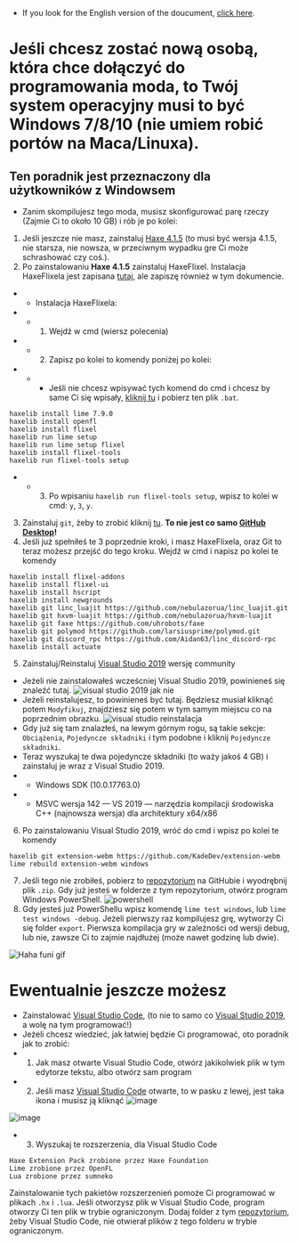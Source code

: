 - If you look for the English version of the doucument, [click here](https://github.com/teotm/some-trio-demo/blob/main/docs/helpWithMod/coding/README.md).
# Jeśli chcesz zostać nową osobą, która chce dołączyć do programowania moda, to Twój system operacyjny musi to być Windows 7/8/10 (nie umiem robić portów na Maca/Linuxa).
## Ten poradnik jest przeznaczony dla użytkowników z Windowsem
- Zanim skompilujesz tego moda, musisz skonfigurować parę rzeczy (Zajmie Ci to około 10 GB) i rób je po kolei:
1. Jeśli jeszcze nie masz, zainstaluj [Haxe 4.1.5](https://haxe.org/download/version/4.1.5/) (to musi być wersja 4.1.5, nie starsza, nie nowsza, w przeciwnym wypadku gre Ci może schrashować czy coś.).
2. Po zainstalowaniu **Haxe 4.1.5** zainstaluj HaxeFlixel. Instalacja HaxeFlixela jest zapisana [tutaj](https://haxeflixel.com/documentation/install-haxeflixel/), ale zapiszę również w tym dokumencie.
- - Instalacja HaxeFlixela:
- - 1. Wejdź w cmd (wiersz polecenia)
- - 2. Zapisz po kolei to komendy poniżej po kolei:
- - - Jeśli nie chcesz wpisywać tych komend do cmd i chcesz by same Ci się wpisały, [kliknij tu](https://github.com/teotm/some-trio-demo/blob/main/art/batchFiles/1_haxe_commands_part_1.bat) i pobierz ten plik `.bat`.
```
haxelib install lime 7.9.0
haxelib install openfl
haxelib install flixel
haxelib run lime setup
haxelib run lime setup flixel
haxelib install flixel-tools
haxelib run flixel-tools setup
```
- - 3. Po wpisaniu `haxelib run flixel-tools setup`, wpisz to kolei w cmd: `y`, `3`, `y`.
3. Zainstaluj `git`, żeby to zrobić kliknij [tu](https://git-scm.com/downloads). **To nie jest co samo [GitHub Desktop](https://desktop.github.com/)!**
4. Jeśli już spełniłeś te 3 poprzednie kroki, i masz HaxeFlixela, oraz Git to teraz możesz przejść do tego kroku. Wejdź w cmd i napisz po kolei te komendy
```
haxelib install flixel-addons
haxelib install flixel-ui
haxelib install hscript
haxelib install newgrounds
haxelib git linc_luajit https://github.com/nebulazorua/linc_luajit.git
haxelib git hxvm-luajit https://github.com/nebulazorua/hxvm-luajit
haxelib git faxe https://github.com/uhrobots/faxe
haxelib git polymod https://github.com/larsiusprime/polymod.git
haxelib git discord_rpc https://github.com/Aidan63/linc_discord-rpc
haxelib install actuate
```
5. Zainstaluj/Reinstaluj [Visual Studio 2019](https://visualstudio.microsoft.com/vs/community/) wersję community
- Jeżeli nie zainstalowałeś wcześcniej Visual Studio 2019, powinieneś się znaleźć tutaj. ![visual studio 2019 jak nie](https://user-images.githubusercontent.com/84466597/137597065-bd7605aa-2f23-4407-b123-c8c77f76a568.png)
- Jeżeli reinstalujesz, to powinieneś być tutaj. Będziesz musiał kliknąć potem `Modyfikuj`, znajdziesz się potem w tym samym miejscu co na poprzednim obrazku. ![visual studio reinstalacja](https://user-images.githubusercontent.com/84466597/137597193-b1610f54-ff06-483d-af22-226e9ff772e3.png)
- Gdy już się tam znalazłeś, na lewym górnym rogu, są takie sekcje: `Obciążenia`, `Pojedyncze składniki` i tym podobne i kliknij `Pojedyncze składniki`.
- Teraz wyszukaj te dwa pojedyncze składniki (to waży jakoś 4 GB) i zainstaluj je wraz z Visual Studio 2019.
- - Windows SDK (10.0.17763.0)
- - MSVC wersja 142 — VS 2019 — narzędzia kompilacji środowiska C++ (najnowsza wersja) dla architektury x64/x86
6. Po zainstalowaniu Visual Studio 2019, wróć do cmd i wpisz po kolei te komendy
```
haxelib git extension-webm https://github.com/KadeDev/extension-webm
lime rebuild extension-webm windows
```
7. Jeśli tego nie zrobiłeś, pobierz to [repozytorium](https://github.com/teotm/some-trio-demo) na GitHubie i wyodrębnij plik `.zip`. Gdy już jesteś w folderze z tym repozytorium, otwórz program Windows PowerShell. ![powershell](https://user-images.githubusercontent.com/84466597/137597690-4ad0016b-edec-4361-ba3b-093bf687fb21.png)
8. Gdy jesteś już PowerShellu wpisz komendę `lime test windows`, lub `lime test windows -debug`. Jeżeli pierwszy raz kompilujesz grę, wytworzy Ci się folder `export`. Pierwsza kompilacja gry w zależności od wersji debug, lub nie, zawsze Ci to zajmie najdłużej (może nawet godzinę lub dwie).

![Haha funi gif](https://media.discordapp.net/attachments/779638570226810900/892839578145267752/caption.gif)

# Ewentualnie jeszcze możesz
- Zainstalować [Visual Studio Code](https://code.visualstudio.com/download), (to nie to samo co [Visual Studio 2019](https://visualstudio.microsoft.com/vs/community/), a wolę na tym programować!)
- Jeżeli chcesz wiedzieć, jak łatwiej będzie Ci programować, oto poradnik jak to zrobić:
- 1. Jak masz otwarte Visual Studio Code, otwórz jakikolwiek plik w tym edytorze tekstu, albo otwórz sam program
- 2. Jeśli masz [Visual Studio Code](https://code.visualstudio.com/download) otwarte, to w pasku z lewej, jest taka ikona i musisz ją kliknąć ![image](https://user-images.githubusercontent.com/84466597/135144105-66e2d630-aa99-4fbe-a417-8c8fc4e320a6.png)

![image](https://user-images.githubusercontent.com/84466597/135144029-e304a26c-633a-4010-8e36-e0e4751fc944.png)
- 3. Wyszukaj te rozszerzenia, dla Visual Studio Code
```
Haxe Extension Pack zrobione przez Haxe Foundation
Lime zrobione przez OpenFL
Lua zrobione przez sumneko
```
Zainstalowanie tych pakietów rozszerzenień pomoże Ci programować w plikach `.hx` i `.lua`.
Jeśli otworzysz plik w Visual Studio Code, program otworzy Ci ten plik w trybie ograniczonym. Dodaj folder z tym [repozytorium](https://github.com/teotm/some-trio-demo), żeby Visual Studio Code, nie otwierał plików z tego folderu w trybie ograniczonym.
